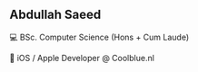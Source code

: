 ## Abdullah Saeed

:computer: BSc. Computer Science (Hons + Cum Laude)

:apple: iOS / Apple Developer @ Coolblue.nl